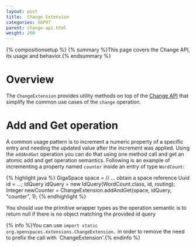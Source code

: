 ```yaml
---
layout: post
title:  Change Extension
categories: XAP97
parent: change-api.html
weight: 200
---
```


{% compositionsetup %}
{% summary %}This page covers the Change API, its usage and behavior.{% endsummary %}


# Overview

The `ChangeExtension` provides utility methods on top of the [Change API](./change-api.html) that simplify the common use cases of the `change` operation.

# Add and Get operation

A common usage pattern is to increment a numeric property of a specific entry and needing the updated value after the increment was applied.
Using the `addAndGet` operation you can do that using one method call and get an atomic add and get operation semantics.
Following is an example of incrementing a property named `counter` inside an entry of type `WordCount`:

{% highlight java %}
GigaSpace space = // ... obtain a space reference
Uuid id = ...;
IdQuery<WordCount> idQuery = new IdQuery<WordCount>(WordCount.class, id, routing);
Integer newCounter = ChangeExtension.addAndGet(space, idQuery, "counter", 1);
{% endhighlight %}

You should use the primitive wrapper types as the operation semantic is to return null if there is no object matching the provided id query

{% info %}You can use `import static org.openspaces.extensions.ChangeExtension.` in order to remove the need to prefix the call with `ChangeExtension'.{% endinfo %}
